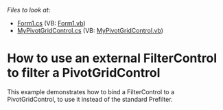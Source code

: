 <!-- default file list -->
*Files to look at*:

* [Form1.cs](./CS/WinFormsExample/Form1.cs) (VB: [Form1.vb](./VB/WinFormsExample/Form1.vb))
* [MyPivotGridControl.cs](./CS/WinFormsExample/MyPivotGridControl.cs) (VB: [MyPivotGridControl.vb](./VB/WinFormsExample/MyPivotGridControl.vb))
<!-- default file list end -->
# How to use an external FilterControl to filter a PivotGridControl


<p>This example demonstrates how to bind a FilterControl to a PivotGridControl, to use it instead of the standard Prefilter.</p>

<br/>



